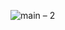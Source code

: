 ![main – 2](https://github.com/Juan-Sebastian-Rios-Martinez/juan-sebastian-rios-martinez/assets/47394043/27b9fcde-fe28-454d-8b8d-22d3c0522138)

